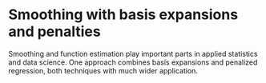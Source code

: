 # Smoothing with basis expansions and penalties
Smoothing and function estimation play important parts in applied statistics and data science. One approach combines basis expansions and penalized regression, both techniques with much wider application.